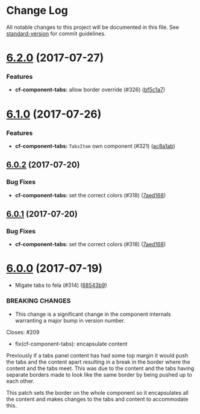 # Change Log

All notable changes to this project will be documented in this file.
See [standard-version](https://github.com/conventional-changelog/standard-version) for commit guidelines.

<a name="6.2.0"></a>
# [6.2.0](https://github.com/koddsson/cf-ui/compare/cf-component-tabs@6.1.0...cf-component-tabs@6.2.0) (2017-07-27)


### Features

* **cf-component-tabs:** allow border override (#326) ([bf5c1a7](https://github.com/koddsson/cf-ui/commit/bf5c1a7))




<a name="6.1.0"></a>
# [6.1.0](https://github.com/koddsson/cf-ui/compare/cf-component-tabs@6.0.2...cf-component-tabs@6.1.0) (2017-07-26)


### Features

* **cf-component-tabs:** `TabsItem` own component (#321) ([ac8a1ab](https://github.com/koddsson/cf-ui/commit/ac8a1ab))




<a name="6.0.2"></a>
## [6.0.2](https://github.com/koddsson/cf-ui/compare/cf-component-tabs@6.0.0...cf-component-tabs@6.0.2) (2017-07-20)


### Bug Fixes

* **cf-component-tabs:** set the correct colors (#318) ([7aed168](https://github.com/koddsson/cf-ui/commit/7aed168))




<a name="6.0.1"></a>
## [6.0.1](https://github.com/koddsson/cf-ui/compare/cf-component-tabs@6.0.0...cf-component-tabs@6.0.1) (2017-07-20)


### Bug Fixes

* **cf-component-tabs:** set the correct colors (#318) ([7aed168](https://github.com/koddsson/cf-ui/commit/7aed168))




<a name="6.0.0"></a>
# [6.0.0](https://github.com/koddsson/cf-ui/compare/cf-component-tabs@5.3.0...cf-component-tabs@6.0.0) (2017-07-19)


* Migate tabs to fela (#314) ([68543b9](https://github.com/koddsson/cf-ui/commit/68543b9))


### BREAKING CHANGES

* This change is a significant change in the component
internals warranting a major bump in version number.

Closes: #209

* fix(cf-component-tabs): encapsulate content

Previously if a tabs panel content has had some top margin it would push
the tabs and the content apart resulting in a break in the border where
the content and the tabs meet. This was due to the content and the tabs
having separate borders made to look like the same border by being
pushed up to each other.

This patch sets the border on the whole component so it encapsulates all
the content and makes changes to the tabs and content to accommodate
this.
